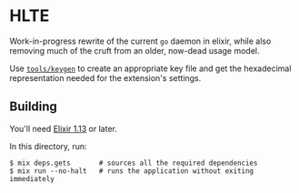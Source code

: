 # HLTE

Work-in-progress rewrite of the current `go` daemon in elixir, while also removing much of the cruft from an older, now-dead usage model.

Use [`tools/keygen`](https://github.com/hlte-net/tools/blob/main/keygen) to create an appropriate key file and get the hexadecimal representation needed for the extension's settings.

## Building

You'll need [Elixir 1.13]() or later.

In this directory, run:

```shell
$ mix deps.gets       # sources all the required dependencies
$ mix run --no-halt   # runs the application without exiting immediately
```